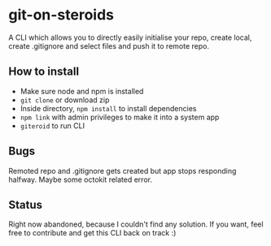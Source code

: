 # git-on-steroids
A CLI which allows you to directly easily initialise your repo, create local, create .gitignore and select files and push it to remote repo.

## How to install


* Make sure node and npm is installed
* `git clone` or download zip
* Inside directory, `npm install` to install dependencies
* `npm link` with admin privileges to make it into a system app
* `giteroid` to run CLI

## Bugs

Remoted repo and .gitignore gets created but app stops responding halfway. Maybe some octokit related error. 

## Status

Right now abandoned, because I couldn't find any solution. If you want, feel free to contribute and get this CLI back on track :)

